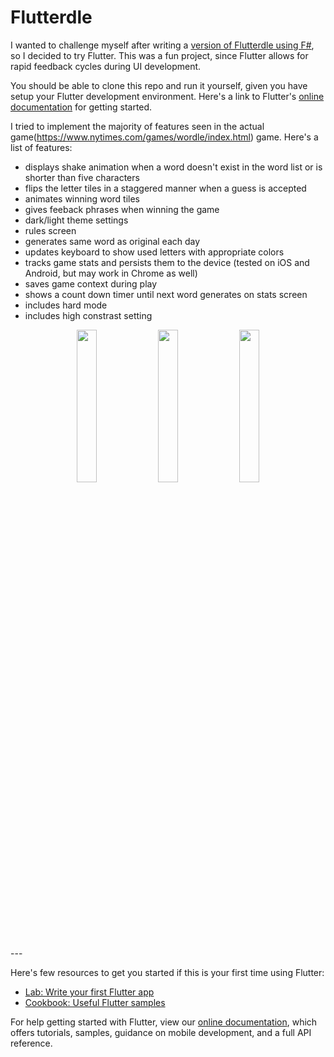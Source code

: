# Flutterdle

I wanted to challenge myself after writing a [version of Flutterdle using F#](https://github.com/johnnysbug/fsharp-command-line-wordle), so I decided to try Flutter. This was a fun project, since Flutter allows for rapid feedback cycles during UI development.

You should be able to clone this repo and run it yourself, given you have setup your Flutter development environment. Here's a link to Flutter's [online documentation](https://flutter.dev/docs) for getting started.

I tried to implement the majority of features seen in the actual game(https://www.nytimes.com/games/wordle/index.html) game. Here's a list of features:

- displays shake animation when a word doesn't exist in the word list or is shorter than five characters
- flips the letter tiles in a staggered manner when a guess is accepted
- animates winning word tiles
- gives feeback phrases when winning the game
- dark/light theme settings
- rules screen
- generates same word as original each day
- updates keyboard to show used letters with appropriate colors
- tracks game stats and persists them to the device (tested on iOS and Android, but may work in Chrome as well)
- saves game context during play
- shows a count down timer until next word generates on stats screen
- includes hard mode
- includes high constrast setting

<p align="center">
<img src="https://user-images.githubusercontent.com/1800439/160267131-11238e51-d079-4e7f-9f86-fdeddca1cfcd.gif" width="25%" />
<img src="https://user-images.githubusercontent.com/1800439/160973073-e59ee475-58b8-419d-a1be-e9283e269adc.png" width="25%" />
<img src="https://user-images.githubusercontent.com/1800439/163311031-869f6e7b-bb58-4f71-8d01-c6f6ddd69006.png" width="25%" />
</p>
---

Here's few resources to get you started if this is your first time using Flutter:

- [Lab: Write your first Flutter app](https://flutter.dev/docs/get-started/codelab)
- [Cookbook: Useful Flutter samples](https://flutter.dev/docs/cookbook)

For help getting started with Flutter, view our
[online documentation](https://flutter.dev/docs), which offers tutorials,
samples, guidance on mobile development, and a full API reference.
